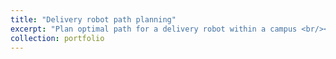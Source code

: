 ```yaml
---
title: "Delivery robot path planning"
excerpt: "Plan optimal path for a delivery robot within a campus <br/><img src='/images/500x300.png'>"
collection: portfolio
---
```


